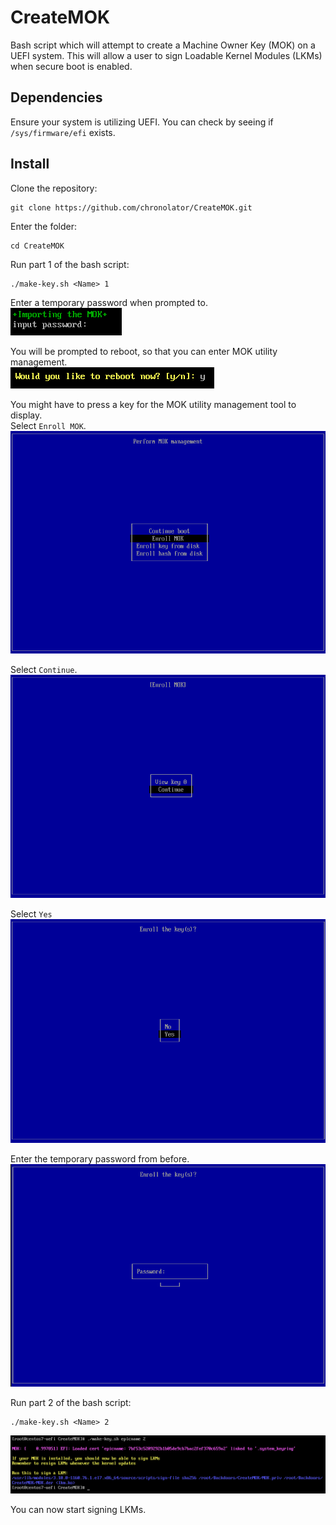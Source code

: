 # CreateMOK
Bash script which will attempt to create a Machine Owner Key (MOK) on a UEFI system.  This will allow a user to sign Loadable Kernel Modules (LKMs) when secure boot is enabled.  

## Dependencies
Ensure your system is utilizing UEFI.  You can check by seeing if `/sys/firmware/efi` exists.  

## Install
Clone the repository:  
```
git clone https://github.com/chronolator/CreateMOK.git
```

Enter the folder:  
```
cd CreateMOK
```

Run part 1 of the bash script:  
```
./make-key.sh <Name> 1
```

Enter a temporary password when prompted to.  
![alt text](https://github.com/chronolator/CreateMOK/blob/master/images/temp-password.png)

You will be prompted to reboot, so that you can enter MOK utility management.  
![alt text](https://github.com/chronolator/CreateMOK/blob/master/images/reboot.png)

You might have to press a key for the MOK utility management tool to display.  
Select `Enroll MOK`.  
![alt text](https://github.com/chronolator/CreateMOK/blob/master/images/EnterMOK-management.png)

Select `Continue`.  
![alt text](https://github.com/chronolator/CreateMOK/blob/master/images/MOK-continue.png)

Select `Yes`  
![alt text](https://github.com/chronolator/CreateMOK/blob/master/images/MOK-yes.png)

Enter the temporary password from before.  
![alt text](https://github.com/chronolator/CreateMOK/blob/master/images/MOK-temp-password.png)

Run part 2 of the bash script:  
```
./make-key.sh <Name> 2
```  
![alt text](https://github.com/chronolator/CreateMOK/blob/master/images/createMOK-part2.png)

You can now start signing LKMs.
